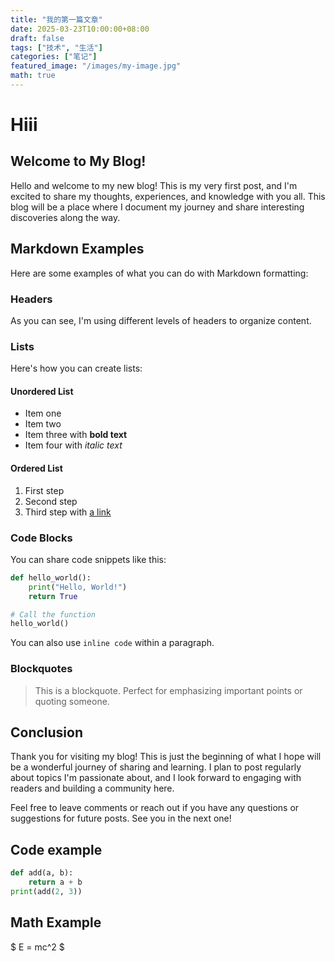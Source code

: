 ```yaml
---
title: "我的第一篇文章"
date: 2025-03-23T10:00:00+08:00
draft: false
tags: ["技术", "生活"]
categories: ["笔记"]
featured_image: "/images/my-image.jpg"
math: true
---
```


# Hiii

## Welcome to My Blog!

Hello and welcome to my new blog! This is my very first post, and I'm excited to share my thoughts, experiences, and knowledge with you all. This blog will be a place where I document my journey and share interesting discoveries along the way.

## Markdown Examples

Here are some examples of what you can do with Markdown formatting:

### Headers

As you can see, I'm using different levels of headers to organize content.

### Lists

Here's how you can create lists:

#### Unordered List
- Item one
- Item two
- Item three with **bold text**
- Item four with *italic text*

#### Ordered List
1. First step
2. Second step
3. Third step with [a link](https://example.com)

### Code Blocks

You can share code snippets like this:

```python
def hello_world():
    print("Hello, World!")
    return True

# Call the function
hello_world()
```

You can also use `inline code` within a paragraph.

### Blockquotes

> This is a blockquote.
> Perfect for emphasizing important points or quoting someone.

## Conclusion

Thank you for visiting my blog! This is just the beginning of what I hope will be a wonderful journey of sharing and learning. I plan to post regularly about topics I'm passionate about, and I look forward to engaging with readers and building a community here.

Feel free to leave comments or reach out if you have any questions or suggestions for future posts. See you in the next one!

## Code example

```python
def add(a, b):
    return a + b
print(add(2, 3))
```

## Math Example
$
E = mc^2
$
